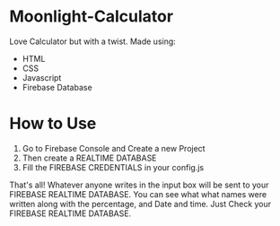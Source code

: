 # Moonlight-Calculator
Love Calculator but with a twist.
Made using:
- HTML
- CSS
- Javascript
- Firebase Database

# How to Use
<ol>
  <li> Go to Firebase Console and Create a new Project </li>
  <li> Then create a REALTIME DATABASE </li>
  <li> Fill the FIREBASE CREDENTIALS in your config.js </li>
</ol>
That's all!
Whatever anyone writes in the input box will be sent to your FIREBASE REALTIME DATABASE. You can see what what names were written along with the percentage, and Date and time. Just Check your FIREBASE REALTIME DATABASE.
